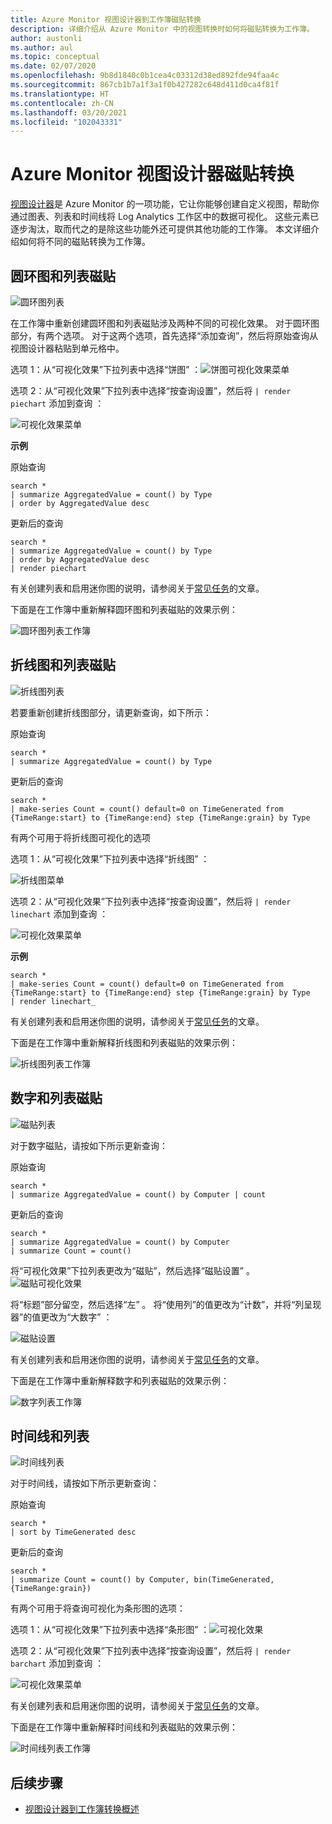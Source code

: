 ```yaml
---
title: Azure Monitor 视图设计器到工作簿磁贴转换
description: 详细介绍从 Azure Monitor 中的视图转换时如何将磁贴转换为工作簿。
author: austonli
ms.author: aul
ms.topic: conceptual
ms.date: 02/07/2020
ms.openlocfilehash: 9b8d1840c0b1cea4c03312d38ed892fde94faa4c
ms.sourcegitcommit: 867cb1b7a1f3a1f0b427282c648d411d0ca4f81f
ms.translationtype: HT
ms.contentlocale: zh-CN
ms.lasthandoff: 03/20/2021
ms.locfileid: "102043331"
---
```

# <a name="azure-monitor-view-designer-tile-conversions"></a>Azure Monitor 视图设计器磁贴转换
[视图设计器](view-designer.md)是 Azure Monitor 的一项功能，它让你能够创建自定义视图，帮助你通过图表、列表和时间线将 Log Analytics 工作区中的数据可视化。 这些元素已逐步淘汰，取而代之的是除这些功能外还可提供其他功能的工作簿。 本文详细介绍如何将不同的磁贴转换为工作簿。

## <a name="donut--list-tile"></a>圆环图和列表磁贴

![圆环图列表](media/view-designer-conversion-tiles/donut-list.png)

在工作簿中重新创建圆环图和列表磁贴涉及两种不同的可视化效果。 对于圆环图部分，有两个选项。
对于这两个选项，首先选择“添加查询”，然后将原始查询从视图设计器粘贴到单元格中。

选项 1：从“可视化效果”下拉列表中选择“饼图” ：![饼图可视化效果菜单](media/view-designer-conversion-tiles/pie-chart.png)

选项 2：从“可视化效果”下拉列表中选择“按查询设置”，然后将 `| render piechart` 添加到查询 ：

 ![可视化效果菜单](media/view-designer-conversion-tiles/set-by-query.png)

**示例**

原始查询
```KQL
search * 
| summarize AggregatedValue = count() by Type 
| order by AggregatedValue desc
```

更新后的查询
```KQL
search * 
| summarize AggregatedValue = count() by Type 
| order by AggregatedValue desc 
| render piechart
```

有关创建列表和启用迷你图的说明，请参阅关于[常见任务](view-designer-conversion-tasks.md)的文章。

下面是在工作簿中重新解释圆环图和列表磁贴的效果示例：

![圆环图列表工作簿](media/view-designer-conversion-tiles/donut-workbooks.png)

## <a name="line-chart--list-tile"></a>折线图和列表磁贴
![折线图列表](media/view-designer-conversion-tiles/line-list.png) 

若要重新创建折线图部分，请更新查询，如下所示：

原始查询
```KQL
search * 
| summarize AggregatedValue = count() by Type
```

更新后的查询
```KQL
search * 
| make-series Count = count() default=0 on TimeGenerated from {TimeRange:start} to {TimeRange:end} step {TimeRange:grain} by Type
```

有两个可用于将折线图可视化的选项

选项 1：从“可视化效果”下拉列表中选择“折线图” ：
 
 ![折线图菜单](media/view-designer-conversion-tiles/line-visualization.png)

选项 2：从“可视化效果”下拉列表中选择“按查询设置”，然后将 `| render linechart` 添加到查询 ：

 ![可视化效果菜单](media/view-designer-conversion-tiles/set-by-query.png)

**示例**

```KQL
search * 
| make-series Count = count() default=0 on TimeGenerated from {TimeRange:start} to {TimeRange:end} step {TimeRange:grain} by Type 
| render linechart_
```

有关创建列表和启用迷你图的说明，请参阅关于[常见任务](view-designer-conversion-tasks.md)的文章。

下面是在工作簿中重新解释折线图和列表磁贴的效果示例：

![折线图列表工作簿](media/view-designer-conversion-tiles/line-workbooks.png)

## <a name="number--list-tile"></a>数字和列表磁贴

 ![磁贴列表](media/view-designer-conversion-tiles/tile-list-example.png)

对于数字磁贴，请按如下所示更新查询：

原始查询
```KQL
search * 
| summarize AggregatedValue = count() by Computer | count
```

更新后的查询
```KQL
search *
| summarize AggregatedValue = count() by Computer 
| summarize Count = count()
```

将“可视化效果”下拉列表更改为“磁贴”，然后选择“磁贴设置” 。
 ![磁贴可视化效果](media/view-designer-conversion-tiles/tile-visualization.png)

将“标题”部分留空，然后选择“左” 。 将“使用列”的值更改为“计数”，并将“列呈现器”的值更改为“大数字”   ：

![磁贴设置](media/view-designer-conversion-tiles/tile-settings.png)

 
有关创建列表和启用迷你图的说明，请参阅关于[常见任务](view-designer-conversion-tasks.md)的文章。

下面是在工作簿中重新解释数字和列表磁贴的效果示例：

![数字列表工作簿](media/view-designer-conversion-tiles/number-workbooks.png)

## <a name="timeline--list"></a>时间线和列表

 ![时间线列表](media/view-designer-conversion-tiles/time-list.png)

对于时间线，请按如下所示更新查询：

原始查询
```KQL
search * 
| sort by TimeGenerated desc
```

更新后的查询
```KQL
search * 
| summarize Count = count() by Computer, bin(TimeGenerated,{TimeRange:grain})
```

有两个可用于将查询可视化为条形图的选项：

选项 1：从“可视化效果”下拉列表中选择“条形图” ：![可视化效果](media/view-designer-conversion-tiles/bar-visualization.png)
 
选项 2：从“可视化效果”下拉列表中选择“按查询设置”，然后将 `| render barchart` 添加到查询 ：

 ![可视化效果菜单](media/view-designer-conversion-tiles/set-by-query.png)

 
有关创建列表和启用迷你图的说明，请参阅关于[常见任务](view-designer-conversion-tasks.md)的文章。

下面是在工作簿中重新解释时间线和列表磁贴的效果示例：

![时间线列表工作簿](media/view-designer-conversion-tiles/time-workbooks.png)

## <a name="next-steps"></a>后续步骤

- [视图设计器到工作簿转换概述](view-designer-conversion-overview.md)

